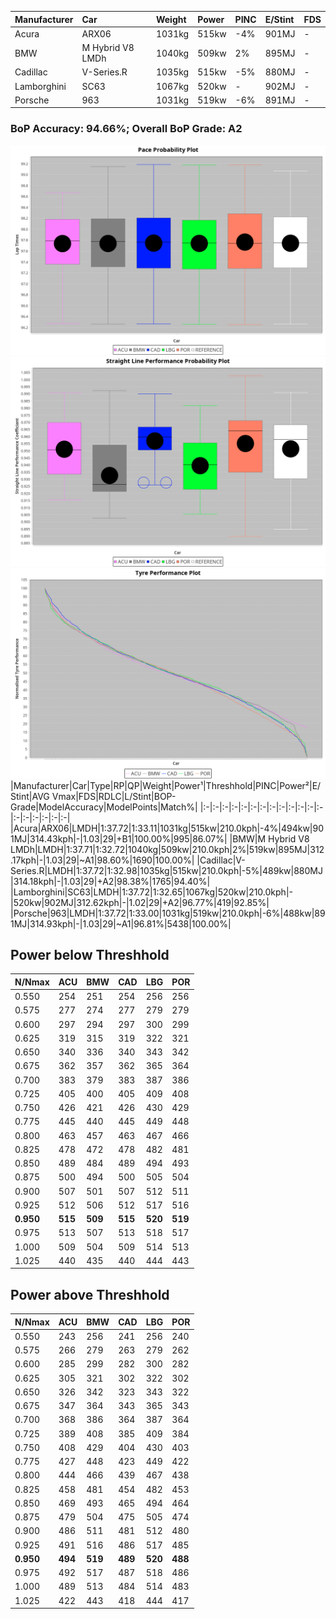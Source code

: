 |Manufacturer|Car|Weight|Power|PINC|E/Stint|FDS|
|:-|:-|:-|:-|:-|:-|:-|
|Acura|ARX06|1031kg|515kw|-4%|901MJ|-|
|BMW|M Hybrid V8 LMDh|1040kg|509kw|2%|895MJ|-|
|Cadillac|V-Series.R|1035kg|515kw|-5%|880MJ|-|
|Lamborghini|SC63|1067kg|520kw|-|902MJ|-|
|Porsche|963|1031kg|519kw|-6%|891MJ|-|

### BoP Accuracy: 94.66%; Overall BoP Grade: A2
![PACECHART](./IMG/AUTO.png)
![STRAIGHTLINEPERFORMANCECHART](./IMG/AUTO_sp.png)
![TYREPERFORMANCECHART](./IMG/AUTO_tw.png)
|Manufacturer|Car|Type|RP|QP|Weight|Power¹|Threshhold|PINC|Power²|E/Stint|AVG Vmax|FDS|RDLC|L/Stint|BOP-Grade|ModelAccuracy|ModelPoints|Match%|
|:-|:-|:-|:-|:-|:-|:-|:-|:-|:-|:-|:-|:-|:-|:-|:-|:-|:-|:-|
|Acura|ARX06|LMDH|1:37.72|1:33.11|1031kg|515kw|210.0kph|-4%|494kw|901MJ|314.43kph|-|1.03|29|+B1|100.00%|995|86.07%|
|BMW|M Hybrid V8 LMDh|LMDH|1:37.71|1:32.72|1040kg|509kw|210.0kph|2%|519kw|895MJ|312.17kph|-|1.03|29|~A1|98.60%|1690|100.00%|
|Cadillac|V-Series.R|LMDH|1:37.72|1:32.98|1035kg|515kw|210.0kph|-5%|489kw|880MJ|314.18kph|-|1.03|29|+A2|98.38%|1765|94.40%|
|Lamborghini|SC63|LMDH|1:37.72|1:32.65|1067kg|520kw|210.0kph|-|520kw|902MJ|312.62kph|-|1.02|29|+A2|96.77%|419|92.85%|
|Porsche|963|LMDH|1:37.72|1:33.00|1031kg|519kw|210.0kph|-6%|488kw|891MJ|314.93kph|-|1.03|29|~A1|96.81%|5438|100.00%|

## Power below Threshhold
|N/Nmax|ACU|BMW|CAD|LBG|POR|
|:-|:-|:-|:-|:-|:-|
|0.550|254|251|254|256|256|
|0.575|277|274|277|279|279|
|0.600|297|294|297|300|299|
|0.625|319|315|319|322|321|
|0.650|340|336|340|343|342|
|0.675|362|357|362|365|364|
|0.700|383|379|383|387|386|
|0.725|405|400|405|409|408|
|0.750|426|421|426|430|429|
|0.775|445|440|445|449|448|
|0.800|463|457|463|467|466|
|0.825|478|472|478|482|481|
|0.850|489|484|489|494|493|
|0.875|500|494|500|505|504|
|0.900|507|501|507|512|511|
|0.925|512|506|512|517|516|
|**0.950**|**515**|**509**|**515**|**520**|**519**|
|0.975|513|507|513|518|517|
|1.000|509|504|509|514|513|
|1.025|440|435|440|444|443|

## Power above Threshhold
|N/Nmax|ACU|BMW|CAD|LBG|POR|
|:-|:-|:-|:-|:-|:-|
|0.550|243|256|241|256|240|
|0.575|266|279|263|279|262|
|0.600|285|299|282|300|282|
|0.625|305|321|302|322|302|
|0.650|326|342|323|343|322|
|0.675|347|364|343|365|343|
|0.700|368|386|364|387|364|
|0.725|389|408|385|409|384|
|0.750|408|429|404|430|403|
|0.775|427|448|423|449|422|
|0.800|444|466|439|467|438|
|0.825|458|481|454|482|453|
|0.850|469|493|465|494|464|
|0.875|479|504|475|505|474|
|0.900|486|511|481|512|480|
|0.925|491|516|486|517|485|
|**0.950**|**494**|**519**|**489**|**520**|**488**|
|0.975|492|517|487|518|486|
|1.000|489|513|484|514|483|
|1.025|422|443|418|444|417|
